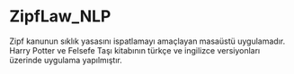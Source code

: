 # ZipfLaw_NLP
Zipf kanunun sıklık yasasını ispatlamayı amaçlayan masaüstü uygulamadır.
Harry Potter ve Felsefe Taşı kitabının türkçe ve ingilizce versiyonları üzerinde uygulama yapılmıştır.
